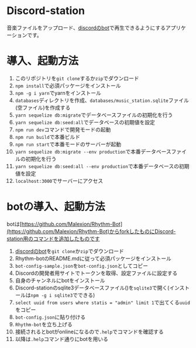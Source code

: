 # Discord-station

音楽ファイルをアップロード、[discordのbot](https://github.com/DN360/Rhythm-Bot)で再生できるようにするアプリケーションです。

# 導入、起動方法

1. このリポジトリを`git clone`するか`zip`でダウンロード
1. `npm install`で必須パッケージをインストール
1. `npm -g i yarn`でyarnをインストール
1. `databases`ディレクトリを作成、`databases/music_station.sqlite`ファイル(空ファイル)を作成する
1. `yarn sequelize db:migrate`でデータベースファイルの初期化を行う
1. `yarn sequelize db:seed:all`でデータベースの初期値を設定
1. `npm run dev`コマンドで開発モードの起動
1. `npm run build`で本番ビルド
1. `npm run start`で本番モードのサーバーが起動
1. `yarn sequelize db:migrate --env production`で本番データベースファイルの初期化を行う
1. `yarn sequelize db:seed:all --env production`で本番データベースの初期値を設定
1. `localhost:3000`でサーバーにアクセス

# botの導入、起動方法

botは[https://github.com/Malexion/Rhythm-Bot](https://github.com/Malexion/Rhythm-Bot)からforkしたものにDiscord-station用のコマンドを追加したものです

1. [discordのbot](https://github.com/DN360/Rhythm-Bot)を`git clone`か`zip`でダウンロード
2. Rhythm-botのREADME.mdに従って必須パッケージをインストール
3. `bot-config-sample.json`を`bot-config.json`としてコピー
3. Discordの開発者用サイトでトークンを取得、設定ファイルに設定する
4. 自身のチャンネルにbotをインストール
5. Discord-stationのsqlite3データベースファイル()を`sqlite3`で開く(インストールは`npm -g i sqlite3`でできる)
6. `select uuid from users where statis = "admin" limit 1`で出てくる`uuid`をコピー
7. `bot-config.json`に貼り付ける
8. `Rhythm-bot`を立ち上げる
9. 接続されるとbotがonlineになるので`.help`でコマンドを確認する
10. 以降は`.help`コマンド通りにbotを用いる
